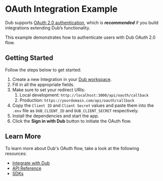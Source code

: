 # OAuth Integration Example

Dub supports [OAuth 2.0 authentication](https://dub.co/docs/integrations/quickstart), which is **_recommended_** if you build integrations extending Dub’s functionality.

This example demonstrates how to authenticate users with Dub OAuth 2.0 flow.

## Getting Started

Follow the steps below to get started:

1. Create a new Integration in your [Dub workspace](https://app.dub.co/settings/oauth-apps).
2. Fill in all the appropriate fields.
3. Make sure to set your redirect URIs:
   1. Local development: `http://localhost:3000/api/oauth/callback`
   2. Production: `https://yourdomain.com/api/oauth/callback`
4. Copy the `Client ID` and `Client Secret` values and paste them into the `.env` file as `DUB_CLIENT_ID` and `DUB_CLIENT_SECRET` respectively.
5. Install the dependencies and start the app.
6. Click the **Sign in with Dub** button to initiate the OAuth flow.

## Learn More

To learn more about Dub's OAuth flow, take a look at the following resources:

- [Integrate with Dub](https://dub.co/docs/integrations/quickstart)
- [API Reference](https://dub.co/docs/api-reference/introduction)
- [SDKs](https://dub.co/docs/sdks/overview)
